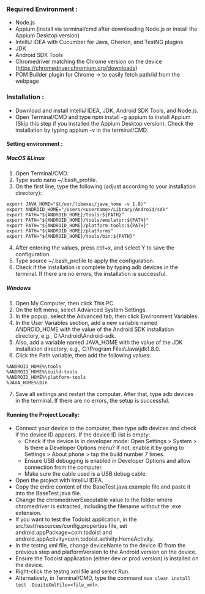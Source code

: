 ### Required Environment :
* Node.js
* Appium (install via terminal/cmd after downloading Node.js or install the Appium Desktop version)
* IntelliJ IDEA with Cucumber for Java, Gherkin, and TestNG plugins
* JDK
* Android SDK Tools
* Chromedriver matching the Chrome version on the device (https://chromedriver.chromium.org/downloads)
* POM Builder plugin for Chrome -> to easily fetch path/id from the webpage

### Installation : 
* Download and install IntelliJ IDEA, JDK, Android SDK Tools, and Node.js.
* Open Terminal/CMD and type npm install -g appium to install Appium (Skip this step if you installed the Appium Desktop version). Check the installation by typing appium -v in the terminal/CMD.

#### Setting environment :
##### MacOS &Linux
1. Open Terminal/CMD. 
2. Type sudo nano ~/.bash_profile. 
3. On the first line, type the following (adjust according to your installation directory):
```
export JAVA_HOME="$(/usr/libexec/java_home -v 1.8)"
export ANDROID_HOME="/Users/<username>/Library/Android/sdk"
export PATH="${ANDROID_HOME}/tools:${PATH}"
export PATH="${ANDROID_HOME}/tools/emulator:${PATH}"
export PATH="${ANDROID_HOME}/platform-tools:${PATH}"
export PATH="${ANDROID_HOME}/platforms"
export PATH="${ANDROID_HOME}/tools/bin:${PATH}"
```
4. After entering the values, press ctrl+x, and select Y to save the configuration. 
5. Type source ~/.bash_profile to apply the configuration. 
6. Check if the installation is complete by typing adb devices in the terminal. If there are no errors, the installation is successful.

##### Windows
1. Open My Computer, then click This PC. 
2. On the left menu, select Advanced System Settings. 
3. In the popup, select the Advanced tab, then click Environment Variables. 
4. In the User Variables section, add a new variable named ANDROID_HOME with the value of the Android SDK installation directory, e.g., C:\Android\Android-sdk. 
5. Also, add a variable named JAVA_HOME with the value of the JDK installation directory, e.g., C:\Program Files\Java\jdk1.8.0\. 
6. Click the Path variable, then add the following values:
```
%ANDROID_HOME%\tools
%ANDROID_HOME%\build-tools
%ANDROID_HOME%\platform-tools
%JAVA_HOME%\bin

```
7. Save all settings and restart the computer. After that, type adb devices in the terminal. If there are no errors, the setup is successful.

#### Running the Project Locally:
* Connect your device to the computer, then type adb devices and check if the device ID appears. If the device ID list is empty:
    * Check if the device is in developer mode: Open Settings > System > Is there a Developer Options menu? If not, enable it by going to Settings > About phone > tap the build number 7 times.
    * Ensure USB debugging is enabled in Developer Options and allow connection from the computer. 
    * Make sure the cable used is a USB debug cable.
*  Open the project with IntelliJ IDEA.
*  Copy the entire content of the BaseTest.java.example file and paste it into the BaseTest.java file.
*  Change the chromedriverExecutable value to the folder where chromedriver is extracted, including the filename without the .exe extension.
*  If you want to test the Todoist application, in the src/test/resources/config.properties file, set android.appPackage=com.todoist and android.appActivity=com.todoist.activity.HomeActivity.
*  In the testng.xml file, change deviceName to the device ID from the previous step and platformVersion to the Android version on the device.
*  Ensure the Todoist application (either dev or prod version) is installed on the device.
*  Right-click the testng.xml file and select Run. 
*  Alternatively, in Terminal/CMD, type the command `mvn clean install test -DsuiteXmlFile=<file_xml>`.